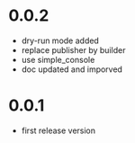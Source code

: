 # 0.0.2
- dry-run mode added
- replace publisher by builder
- use simple_console
- doc updated and imporved


# 0.0.1
- first release version
